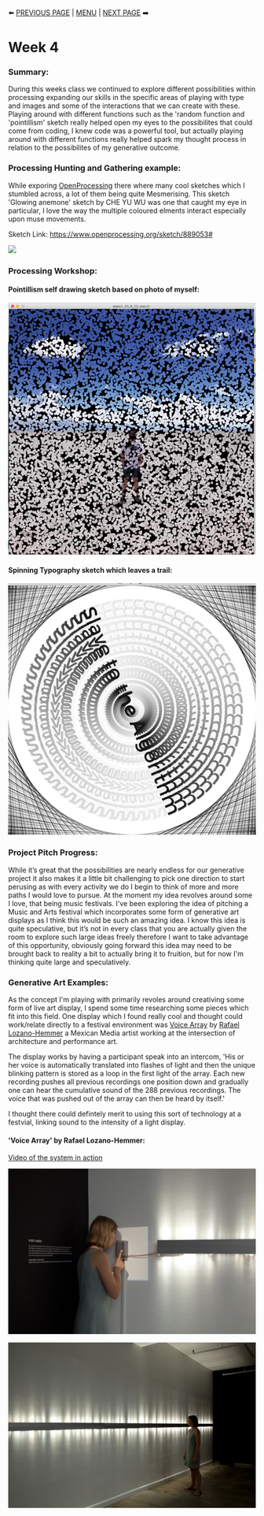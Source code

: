 :arrow_left: [PREVIOUS PAGE](https://github.com/connor-mcnamara/Slave-to-the-algorithm/tree/master/week%203 "PREVIOUS PAGE") | [MENU](https://github.com/connor-mcnamara/Slave-to-the-algorithm/blob/master/README.md "MENU")  | [NEXT PAGE](https://github.com/connor-mcnamara/Slave-to-the-algorithm/tree/master/week%205 "NEXT PAGE") :arrow_right:

# Week 4 

### Summary:
During this weeks class we continued to explore different possibilities within processing expanding our skills in the specific areas of playing with type and images and some of the interactions that we can create with these. Playing around with different functions such as the 'random function and 'pointillism' sketch really helped open my eyes to the possibilites that could come from coding, I knew code was a powerful tool, but actually playing around with different functions really helped spark my thought process in relation to the possibilites of my generative outcome. 

### Processing Hunting and Gathering example:
While exporing [OpenProcessing](https://www.openprocessing.org/ "OpenProcessing") there where many cool sketches which I stumbled across, a lot of them being quite Mesmerising. This sketch 'Glowing anemone' sketch by CHE YU WU was one that caught my eye in particular, I love the way the multiple coloured elments interact especially upon muse movements. 


Sketch Link: https://www.openprocessing.org/sketch/889053#

![](Glowing.gif)


### Processing Workshop:

#### Pointillism self drawing sketch based on photo of myself:
![](Week4_2.png)

#### Spinning Typography sketch which leaves a trail:
![](Week4_1.png)


### Project Pitch Progress:

While it’s great that the possibilities are nearly endless for our generative project it also makes it a little bit challenging to pick one direction to start perusing as with every activity we do I begin to think of more and more paths I would love to pursue. At the moment my idea revolves around some I love, that being music festivals. I've been exploring the idea of pitching a Music and Arts festival which incorporates some form of generative art displays as I think this would be such an amazing idea. I know this idea is quite speculative, but it’s not in every class that you are actually given the room to explore such large ideas freely therefore I want to take advantage of this opportunity, obviously going forward this idea may need to be brought back to reality a bit to actually bring it to fruition, but for now I'm thinking quite large and speculatively.

### Generative Art Examples:
As the concept I'm playing with primarily revoles around creativing some form of live art display, I spend some time researching some pieces which fit into this field. One display which I found really cool and thought could work/relate directly to a festival environment was [Voice Array](https://www.lozano-hemmer.com/voice_array.php "Voice Array") by [Rafael Lozano-Hemmer](https://www.lozano-hemmer.com/bio.php "Rafael Lozano-Hemmer") a Mexican Media artist working at the intersection of architecture and performance art.

The display works by having a participant speak into an intercom, 'His or her voice is automatically translated into flashes of light and then the unique blinking pattern is stored as a loop in the first light of the array. Each new recording pushes all previous recordings one position down and gradually one can hear the cumulative sound of the 288 previous recordings. The voice that was pushed out of the array can then be heard by itself.'

I thought there could defintely merit to using this sort of technology at a festvial, linking sound to the intensity of a light display. 

#### 'Voice Array' by Rafael Lozano-Hemmer:
[Video of the system in action](https://www.trendhunter.com/trends/voice-array-by-rafael-lozanohemmer "Video of the system in action")

![](VoiceArray_1.jpg)

![](VoiceArray_2.jpg)


